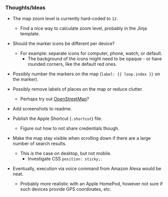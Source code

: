 ### Thoughts/Ideas

- The map zoom level is currently hard-coded to `12`.
    * Find a nice way to calculate zoom level, probably in the Jinja template.

- Should the marker icons be different per device?
    * For example: separate icons for computer, phone, watch, or default.
        - The background of the icons might need to be opaque - or have rounded corners, like the default red ones.

- Possibly number the markers on the map (`label: {{ loop.index }}` on the marker).

- Possibly remove labels of places on the map or reduce clutter.
    * Perhaps try out [OpenStreetMap](https://www.openstreetmap.org/)?

- Add screenshots to readme.

- Publish the Apple Shortcut (`.shortcut`) file.
    * Figure out how to not share credentials though.

- Make the map stay visible when scrolling down if there are a large number of search results.
    * This is the case on desktop, but not mobile.
        - Investigate CSS `position: sticky;`.

- Eventually, execution via voice command from Amazon Alexa would be neat.
    * Probably more realistic with an Apple HomePod, however not sure if such devices provide GPS coordinates, etc.
